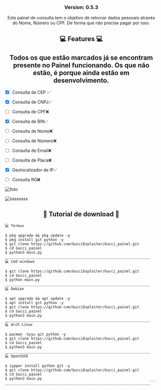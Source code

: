 <h3><p align="center">Version: 0.5.3</p></h3>
  <p align="center">
    Este painel de consulta tem o objetivo de retornar dados pessoais através do Nome, Número ou CPF. De forma que não precise pagar por isso.</h2>
  </p>
</p> 
<h2 align="center">💻  Features 💻</h2>

<h2 align="center">Todos os que estão marcados já se encontram presente no Painel funcionando. Os que não estão, é porque ainda estão em desenvolvimento.</h2>


- [x] Consulta de CEP ✅
- [x] Consulta de CNPJ✅
- [ ] Consulta de CPF❌
- [x] Consulta de BIN✅
- [ ] Consulta de Nome❌
- [ ] Consulta de Número❌
- [ ] Consulta de Email❌
- [ ] Consulta de Placa❌
- [x] Geolocalizador de IP✅
- [ ] Consulta RG❌


![foto](https://user-images.githubusercontent.com/118860604/203447026-6d65cd15-afe9-4c7e-b6f3-c2bf9025a835.png)


![ssssssss](https://user-images.githubusercontent.com/118860604/203615717-5761ed4f-d3a2-40db-8839-30aca980fc82.png)



<h2 align="center">📁 Tutorial de download 📁</h2>

```___________________________________________________________________
💻 Termux

$ pkg upgrade && pkg update -y
$ pkg install git python -y
$ git clone https://github.com/GucciExploiter/Gucci_painel.git
$ cd Gucci_painel
$ python3 main.py
___________________________________________________________________
💻 Cmd windows

$ git clone https://github.com/GucciExploiter/Gucci_painel.git
$ cd Gucci_painel
$ python main.py
___________________________________________________________________
💻 Debian

$ apt upgrade && apt update -y
$ apt install git python -y
$ git clone https://github.com/GucciExploiter/Gucci_painel.git
$ cd Gucci_painel
$ python3 main.py
___________________________________________________________________
💻 Arch Linux

$ pacman -Syyu git python -y
$ git clone https://github.com/GucciExploiter/Gucci_painel.git
$ cd Gucci_painel
$ python3 main.py
___________________________________________________________________
💻 OpenSUSE

$ zypper install python git -y
$ git clone https://github.com/GucciExploiter/Gucci_painel.git
$ cd Gucci_painel
$ python3 main.py
___________________________________________________________________```
